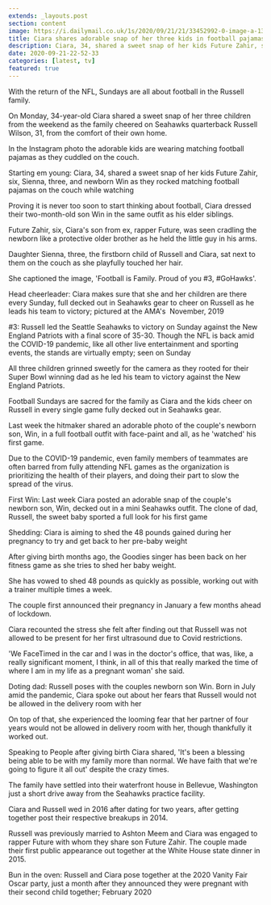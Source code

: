 ```yaml
---
extends: _layouts.post
section: content
image: https://i.dailymail.co.uk/1s/2020/09/21/21/33452992-0-image-a-131_1600721494185.jpg 
title: Ciara shares adorable snap of her three kids in football pajamas as they cheer on Russell Wilson 
description: Ciara, 34, shared a sweet snap of her kids Future Zahir, six, Sienna, three, and newborn Win as they rocked matching football pajamas on the couch while watching dad Russell Wilson 
date: 2020-09-21-22-52-33 
categories: [latest, tv] 
featured: true 
--- 
```

With the return of the NFL, Sundays are all about football in the Russell family. 

On Monday, 34-year-old Ciara shared a sweet snap of her three children from the weekend as the family cheered on Seahawks quarterback Russell Wilson, 31, from the comfort of their own home.

In the Instagram photo the adorable kids are wearing matching football pajamas as they cuddled on the couch.

Starting em young: Ciara, 34, shared a sweet snap of her kids Future Zahir, six, Sienna, three, and newborn Win as they rocked matching football pajamas on the couch while watching 

Proving it is never too soon to start thinking about football, Ciara dressed their two-month-old son Win in the same outfit as his elder siblings. 

Future Zahir, six, Ciara's son from ex, rapper Future, was seen cradling the newborn like a protective older brother as he held the little guy in his arms.

Daughter Sienna, three, the firstborn child of Russell and Ciara, sat next to them on the couch as she playfully touched her hair.

She captioned the image, 'Football is Family. Proud of you #3, #GoHawks'. 

Head cheerleader: Ciara makes sure that she and her children are there every Sunday, full decked out in Seahawks gear to cheer on Russell as he leads his team to victory; pictured at the AMA's  November, 2019

#3: Russell led the Seattle Seahawks to victory on Sunday against the New England Patriots with a final score of 35-30. Though the NFL is back amid the COVID-19 pandemic, like all other live entertainment and sporting events, the stands are virtually empty; seen on Sunday

All three children grinned sweetly for the camera as they rooted for their Super Bowl winning dad as he led his team to victory against the New England Patriots. 

Football Sundays are sacred for the family as Ciara and the kids cheer on Russell in every single game fully decked out in Seahawks gear. 

Last week the hitmaker shared an adorable photo of the couple's newborn son, Win, in a full football outfit with face-paint and all, as he 'watched' his first game. 

Due to the COVID-19 pandemic, even family members of teammates are often barred from fully attending NFL games as the organization is prioritizing the health of their players, and doing their part to slow the spread of the virus.   

First Win: Last week Ciara posted an adorable snap of the couple's newborn son, Win, decked out in a mini Seahawks outfit. The clone of dad, Russell, the sweet baby sported a full look for his first game

Shedding: Ciara is aiming to shed the 48 pounds gained during her pregnancy to try and get back to her pre-baby weight

After giving birth months ago, the Goodies singer has been back on her fitness game as she tries to shed her baby weight. 

She has vowed to shed 48 pounds as quickly as possible, working out with a trainer multiple times a week. 

The couple first announced their pregnancy in January a few months ahead of lockdown. 

Ciara recounted the stress she felt after finding out that Russell was not allowed to be present for her first ultrasound due to Covid restrictions. 

'We FaceTimed in the car and I was in the doctor's office, that was, like, a really significant moment, I think, in all of this that really marked the time of where I am in my life as a pregnant woman' she said. 

Doting dad: Russell poses with the couples newborn son Win. Born in July amid the pandemic, Ciara spoke out about her fears that Russell would not be allowed in the delivery room with her

On top of that, she experienced the looming fear that her partner of four years would not be allowed in delivery room with her, though thankfully it worked out.   

Speaking to People after giving birth Ciara shared, 'It's been a blessing being able to be with my family more than normal. We have faith that we're going to figure it all out' despite the crazy times.    

The family have settled into their waterfront house in Bellevue, Washington just a short drive away from the Seahawks practice facility. 

Ciara and Russell wed in 2016 after dating for two years, after getting together post their respective breakups in 2014.  

Russell was previously married to Ashton Meem and Ciara was engaged to rapper Future with whom they share son Future Zahir. The couple made their first public appearance out together at the White House state dinner in 2015. 

Bun in the oven: Russell and Ciara pose together at the 2020 Vanity Fair Oscar party, just a month after they announced they were pregnant with their second child together; February 2020


